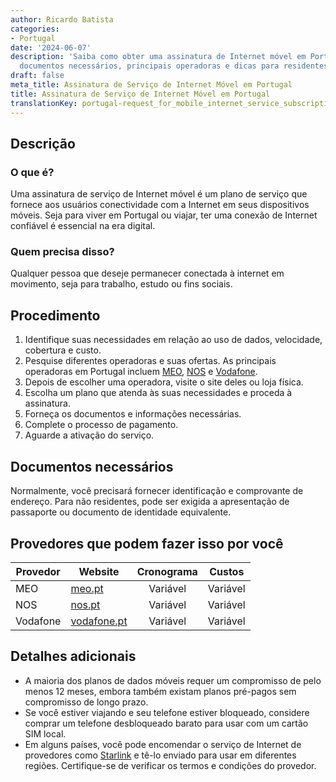 ```yaml
---
author: Ricardo Batista
categories:
- Portugal
date: '2024-06-07'
description: 'Saiba como obter uma assinatura de Internet móvel em Portugal: procedimentos,
  documentos necessários, principais operadoras e dicas para residentes e viajantes.'
draft: false
meta_title: Assinatura de Serviço de Internet Móvel em Portugal
title: Assinatura de Serviço de Internet Móvel em Portugal
translationKey: portugal-request_for_mobile_internet_service_subscription
---
```



## Descrição
### O que é?
Uma assinatura de serviço de Internet móvel é um plano de serviço que fornece aos usuários conectividade com a Internet em seus dispositivos móveis. Seja para viver em Portugal ou viajar, ter uma conexão de Internet confiável é essencial na era digital.

### Quem precisa disso?
Qualquer pessoa que deseje permanecer conectada à internet em movimento, seja para trabalho, estudo ou fins sociais.

## Procedimento
1. Identifique suas necessidades em relação ao uso de dados, velocidade, cobertura e custo.
2. Pesquise diferentes operadoras e suas ofertas. As principais operadoras em Portugal incluem [MEO](https://www.meo.pt/), [NOS](https://www.nos.pt/) e [Vodafone](https://www.vodafone.pt/).
3. Depois de escolher uma operadora, visite o site deles ou loja física.
4. Escolha um plano que atenda às suas necessidades e proceda à assinatura.
5. Forneça os documentos e informações necessárias.
6. Complete o processo de pagamento.
7. Aguarde a ativação do serviço.

## Documentos necessários
Normalmente, você precisará fornecer identificação e comprovante de endereço. Para não residentes, pode ser exigida a apresentação de passaporte ou documento de identidade equivalente.

## Provedores que podem fazer isso por você

| Provedor        |     Website     |     Cronograma    |       Custos      |
| --------------- | --------------- |  :-------------: | :-------------: |
| MEO             | [meo.pt](https://www.meo.pt/)            |      Variável      |        Variável       |
| NOS             | [nos.pt](https://www.nos.pt/)            |      Variável      |        Variável       |
| Vodafone        | [vodafone.pt](https://www.vodafone.pt/)            |      Variável      |        Variável       |

## Detalhes adicionais
* A maioria dos planos de dados móveis requer um compromisso de pelo menos 12 meses, embora também existam planos pré-pagos sem compromisso de longo prazo.
* Se você estiver viajando e seu telefone estiver bloqueado, considere comprar um telefone desbloqueado barato para usar com um cartão SIM local.
* Em alguns países, você pode encomendar o serviço de Internet de provedores como [Starlink](https://www.starlink.com/) e tê-lo enviado para usar em diferentes regiões. Certifique-se de verificar os termos e condições do provedor.